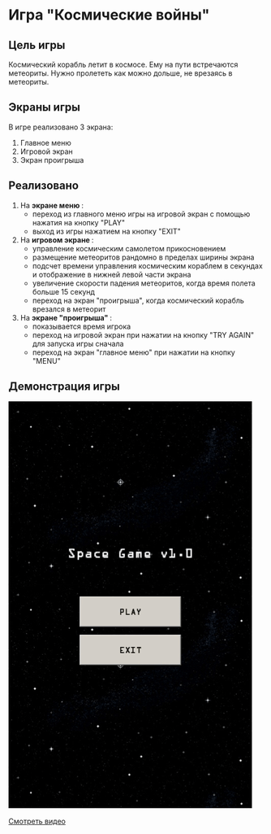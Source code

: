 # Игра "Космические войны"

## Цель игры
Космический корабль летит в космосе. Ему на пути встречаются метеориты. Нужно пролететь как можно дольше, не врезаясь в метеориты.

## Экраны игры
В игре реализовано 3 экрана:
1. Главное меню
2. Игровой экран
3. Экран проигрыша

## Реализовано
1. На <strong> экране меню </strong>: 
        <ul>
                <li>переход из главного меню игры на игровой экран с помощью нажатия на кнопку "PLAY"</li>
                <li>выход из игры нажатием на кнопку "EXIT" </li>
        </ul>
2. На <strong> игровом экране </strong>:
        <ul>
                <li>управление космическим самолетом прикосновением</li>
                <li>размещение метеоритов рандомно в пределах ширины экрана</li>
                <li>подсчет времени управления космическим кораблем в секундах и отображение в нижней левой части экрана</li>
                <li>увеличение скорости падения метеоритов, когда время полета больше 15 секунд</li>
                <li>переход на экран  "проигрыша", когда космический корабль врезался в метеорит</li>
        </ul>
3. На <strong> экране "проигрыша" </strong>:
        <ul>
                <li>показывается время игрока</li>
                <li>переход на игровой экран при нажатии на кнопку "TRY AGAIN" для запуска игры сначала</li>
                <li>переход на экран "главное меню" при нажатии на кнопку "MENU"</li>
        </ul>

## Демонстрация игры

![space-game gif](https://github.com/Trushenkov/SpaceGame/blob/master/android/assets/space-game.gif)


<a href="https://youtu.be/iEKGbEThFn0">Смотреть видео</a>
